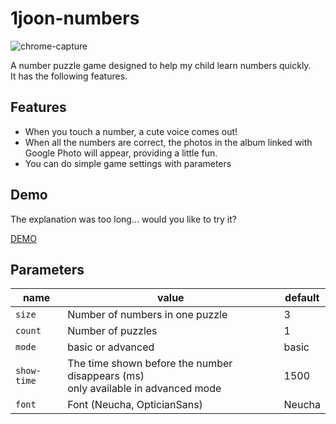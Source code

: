 # 1joon-numbers
![chrome-capture](https://user-images.githubusercontent.com/35263766/115259895-3fdeb800-a16d-11eb-8214-d3d05a8789a3.gif)
  
A number puzzle game designed to help my child learn numbers quickly.  
It has the following features.

## Features
- When you touch a number, a cute voice comes out!
- When all the numbers are correct, the photos in the album linked with Google Photo will appear, providing a little fun.
- You can do simple game settings with parameters

## Demo
The explanation was too long... would you like to try it?  

[DEMO](https://bgrooot.github.io/1joon-numbers/1joon-numbers.html)

## Parameters
| name | value | default |
|---|---|---|
| `size` | Number of numbers in one puzzle  | 3
| `count` | Number of puzzles | 1
| `mode` | basic or advanced | basic 
| `show-time` | The time shown before the number disappears (ms) <br /> only available in advanced mode | 1500
| `font` | Font (Neucha, OpticianSans) | Neucha
